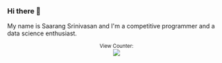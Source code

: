 ### Hi there 👋

<!--
**saarang123/saarang123** is a ✨ _special_ ✨ repository because its `README.md` (this file) appears on your GitHub profile.

Here are some ideas to get you started:

- 🔭 I’m currently working on ...
- 🌱 I’m currently learning ...
- 👯 I’m looking to collaborate on ...
- 🤔 I’m looking for help with ...
- 💬 Ask me about ...
- 📫 How to reach me: ...
- 😄 Pronouns: ...
- ⚡ Fun fact: ...
-->

My name is Saarang Srinivasan and I'm a competitive programmer and a data science enthusiast.

<p align="center">
<small>View Counter:</small><br>
<img src="https://profile-counter.glitch.me/saarang123/count.svg" /> 
</p>
